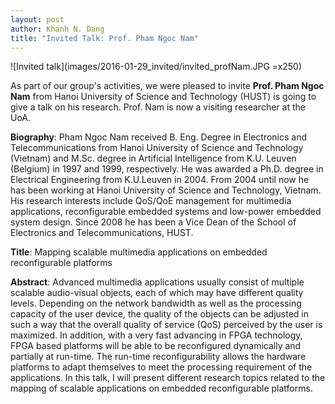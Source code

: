 ```yaml
--- 
layout: post
author: Khanh N. Dang
title: "Invited Talk: Prof. Pham Ngoc Nam"
---
```


![Invited talk](images/2016-01-29_invited/invited_profNam.JPG  =x250)

As part of our group's activities, we were pleased to invite  **Prof. Pham Ngoc Nam** from Hanoi University of Science and Technology (HUST) is going to give a talk on his research. Prof. Nam is now a visiting researcher at the UoA.

 

**Biography**: Pham Ngoc Nam received B. Eng. Degree in Electronics and Telecommunications from Hanoi University of Science and Technology (Vietnam) and M.Sc. degree in Artificial Intelligence from K.U. Leuven (Belgium) in 1997 and 1999, respectively. He was awarded a Ph.D. degree in Electrical Engineering from K.U.Leuven in 2004. From 2004 until now he has been working at Hanoi University of Science and Technology, Vietnam. His research interests include QoS/QoE management for multimedia applications, reconfigurable embedded systems and low-power embedded system design. Since 2008 he has been a Vice Dean of the School of Electronics and Telecommunications, HUST.

 

**Title**: Mapping scalable multimedia applications on embedded reconfigurable platforms

 

**Abstract**: Advanced multimedia applications usually consist of multiple scalable audio-visual objects, each of which may have different quality levels. Depending on the network bandwidth as well as the processing capacity of the user device, the quality of the objects can be adjusted in such a way that the overall quality of service (QoS) perceived by the user is maximized. In addition, with a very fast advancing in FPGA technology, FPGA based platforms will be able to be reconfigured dynamically and partially at run-time. The run-time reconfigurability allows the hardware platforms to adapt themselves to meet the processing requirement of the applications. In this talk, I will present different research topics related to the mapping of scalable applications on embedded reconfigurable platforms.